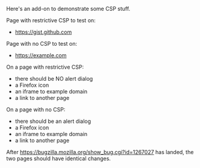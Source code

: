 Here's an add-on to demonstrate some CSP stuff.

Page with restrictive CSP to test on:
* https://gist.github.com

Page with no CSP to test on:
* https://example.com

On a page with restrictive CSP:
* there should be NO alert dialog
* a Firefox icon
* an iframe to example domain
* a link to another page

On a page with no CSP:
* there should be an alert dialog
* a Firefox icon
* an iframe to example domain
* a link to another page

After https://bugzilla.mozilla.org/show_bug.cgi?id=1267027 has landed, the two pages should have identical changes.
